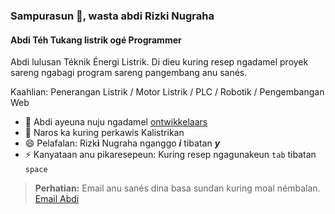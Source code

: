 ### Sampurasun 👋, wasta abdi Rizki Nugraha
#### Abdi Téh Tukang listrik ogé Programmer
Abdi lulusan Téknik Énergi Listrik. Di dieu kuring resep ngadamel proyek sareng ngabagi program sareng pangembang anu sanés.

Kaahlian: Penerangan Listrik / Motor Listrik / PLC / Robotik / Pengembangan Web

- 🔭 Abdi ayeuna nuju ngadamel [ontwikkelaars](https://github.com/nugrhrizki/ontwikkelaars)
- 💬 Naros ka kuring perkawis Kalistrikan 
- 😄 Pelafalan: Rizk**i** Nugraha nganggo **_i_** tibatan **_y_**
- ⚡ Kanyataan anu pikaresepeun: Kuring resep ngagunakeun `tab` tibatan `space`

> **Perhatian:** Email anu sanés dina basa sundan kuring moal némbalan.
[Email Abdi](mailto:nugraha07rizki@gmail.com)
